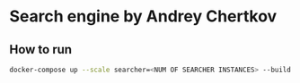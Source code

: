 # Search engine by Andrey Chertkov

## How to run 
```bash
docker-compose up --scale searcher=<NUM OF SEARCHER INSTANCES> --build -d 
```


